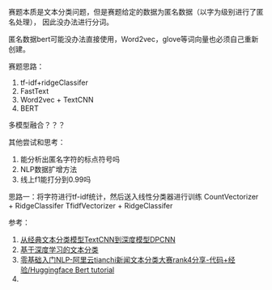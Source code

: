 赛题本质是文本分类问题，但是赛题给定的数据为匿名数据（以字为级别进行了匿名处理），
因此没办法进行分词。

匿名数据bert可能没办法直接使用，Word2vec，glove等词向量也必须自己重新创建。


赛题思路：
1. tf-idf+ridgeClassifer
2. FastText
3. Word2vec + TextCNN
4. BERT



多模型融合？？？

其他尝试和思考：
1. 能分析出匿名字符的标点符号吗
2. NLP数据扩增方法
3. 线上f1能打分到0.99吗

思路一：将字符进行tf-idf统计，然后送入线性分类器进行训练
CountVectorizer + RidgeClassifer
TfidfVectorizer + RidgeClassifer

参考：
1. [从经典文本分类模型TextCNN到深度模型DPCNN](https://zhuanlan.zhihu.com/p/35457093)
2. [基于深度学习的文本分类](https://zhuanlan.zhihu.com/p/34212945)
3. [零基础入门NLP-阿里云tianchi新闻文本分类大赛rank4分享-代码+经验/Huggingface Bert tutorial](https://zhuanlan.zhihu.com/p/231180925?spm=5176.12282029.0.0.57183248cKzfTp)
4. 
